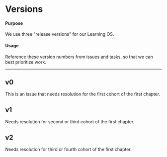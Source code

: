 # Versions

#### Purpose
We use three "release versions" for our Learning OS.

#### Usage
Reference these version numbers from issues and tasks, so that we can best prioritize work.

---

## v0

This is an issue that needs resolution for the first cohort of the first chapter.

## v1

Needs resolution for second or third cohort of the first chapter.

## v2

Needs resolution for third or fourth cohort of the first chapter.
